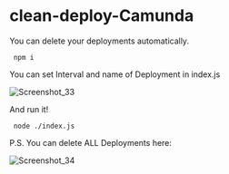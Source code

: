 ﻿# clean-deploy-Camunda
You can delete your deployments automatically.

     npm i
     
You can set Interval and name of Deployment in index.js

![Screenshot_33](https://user-images.githubusercontent.com/70544122/161015138-e777719d-b949-469d-a4be-415de60a364e.png)


And run it!

     node ./index.js

P.S. You can delete ALL Deployments here:

![Screenshot_34](https://user-images.githubusercontent.com/70544122/161016092-254c596e-e1c0-45c5-bdda-d8c5201196bf.png)
